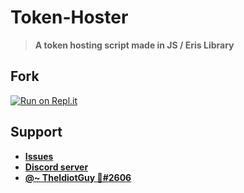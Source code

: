 # Token-Hoster

> **A token hosting script made in JS / Eris Library**

## Fork

[![Run on Repl.it](https://repl.it/badge/github/sherlock-project/sherlock)](https://repl.it/github/TheIdiotGuy/Token-Hoster)


## Support

- **[Issues](https://github.com/TheIdiotGuy/Account-Hoster/issues)**
- **[Discord server](https://discord.gg/hbHjy7swNC)**
- **[@~ TheIdiotGuy 🌴#2606](https://discord.com/users/953235785782534174)**